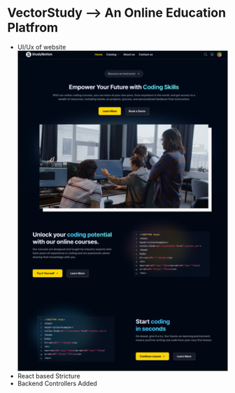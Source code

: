 # VectorStudy --> An Online Education Platfrom

- UI/Ux of website
  ![alt text](image.png)
- React based Stricture
- Backend Controllers Added
